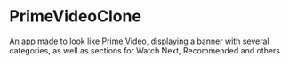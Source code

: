 # PrimeVideoClone
An app made to look like Prime Video, displaying a banner with several categories, as well as sections for Watch Next, Recommended and others
